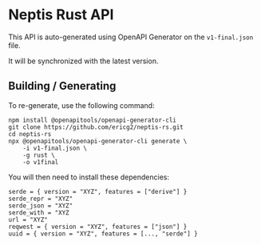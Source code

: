 ﻿# Neptis Rust API
This API is auto-generated using OpenAPI Generator on the `v1-final.json` file.

It will be synchronized with the latest version.

## Building / Generating
To re-generate, use the following command:
```
npm install @openapitools/openapi-generator-cli
git clone https://github.com/ericg2/neptis-rs.git
cd neptis-rs
npx @openapitools/openapi-generator-cli generate \
    -i v1-final.json \
    -g rust \
    -o v1final
```

You will then need to install these dependencies:
```
serde = { version = "XYZ", features = ["derive"] }
serde_repr = "XYZ"
serde_json = "XYZ"
serde_with = "XYZ
url = "XYZ"
reqwest = { version = "XYZ", features = ["json"] }
uuid = { version = "XYZ", features = [..., "serde"] }
```
